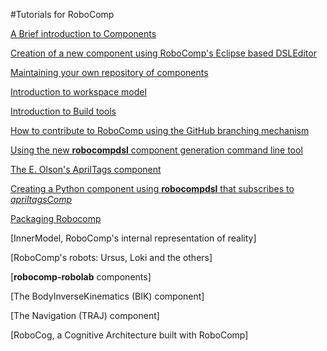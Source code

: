 #Tutorials for RoboComp


[A Brief introduction to Components](components.md)

[Creation of a new component using RoboComp's Eclipse based DSLEditor](component_creation_with_DSLEditor.md)

[Maintaining your own repository of components](using_github.md)

[Introduction to workspace model](workspaceModel.md)

[Introduction to Build tools ](buildTools.md)

[How to contribute to RoboComp using the GitHub branching mechanism](contribute/contribute.md)

[Using the new **robocompdsl** component generation command line tool](robocompdsl.md)

[The E. Olson's AprilTags component](https://github.com/robocomp/robocomp-robolab/blob/master/components/apriltagsComp/README.md)

[Creating a Python component using **robocompdsl** that subscribes to *apriltagsComp*](robocompdsl_python.md)

[Packaging Robocomp ](packaging.md)

[InnerModel, RoboComp's internal representation of reality]

[RoboComp's robots: Ursus, Loki and the others]

[**robocomp-robolab** components]

[The BodyInverseKinematics (BIK) component]

[The Navigation (TRAJ) component]

[RoboCog, a Cognitive Architecture built with RoboComp]





